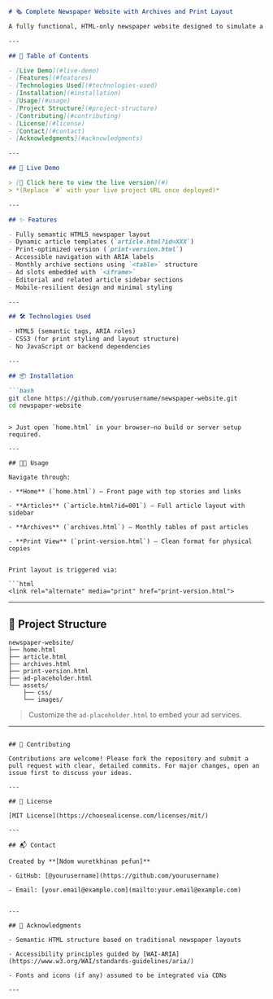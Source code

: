 ````markdown
# 🗞️ Complete Newspaper Website with Archives and Print Layout

A fully functional, HTML-only newspaper website designed to simulate a classic editorial publication. Includes an accessible homepage, article templates, monthly archives with semantic tables, and a print-optimized version.

---

## 📑 Table of Contents

- [Live Demo](#live-demo)
- [Features](#features)
- [Technologies Used](#technologies-used)
- [Installation](#installation)
- [Usage](#usage)
- [Project Structure](#project-structure)
- [Contributing](#contributing)
- [License](#license)
- [Contact](#contact)
- [Acknowledgments](#acknowledgments)

---

## 🚀 Live Demo

> [🔗 Click here to view the live version](#)  
> *(Replace `#` with your live project URL once deployed)*

---

## ✨ Features

- Fully semantic HTML5 newspaper layout
- Dynamic article templates (`article.html?id=XXX`)
- Print-optimized version (`print-version.html`)
- Accessible navigation with ARIA labels
- Monthly archive sections using `<table>` structure
- Ad slots embedded with `<iframe>`
- Editorial and related article sidebar sections
- Mobile-resilient design and minimal styling

---

## 🛠 Technologies Used

- HTML5 (semantic tags, ARIA roles)
- CSS3 (for print styling and layout structure)
- No JavaScript or backend dependencies

---

## 📦 Installation

```bash
git clone https://github.com/yourusername/newspaper-website.git
cd newspaper-website
````

```

> Just open `home.html` in your browser—no build or server setup required.

---

## 🧑‍💻 Usage

Navigate through:

- **Home** (`home.html`) — Front page with top stories and links
    
- **Articles** (`article.html?id=001`) — Full article layout with sidebar
    
- **Archives** (`archives.html`) — Monthly tables of past articles
    
- **Print View** (`print-version.html`) — Clean format for physical copies
    

Print layout is triggered via:

```html
<link rel="alternate" media="print" href="print-version.html">
```

---

## 📁 Project Structure

```
newspaper-website/
├── home.html
├── article.html
├── archives.html
├── print-version.html
├── ad-placeholder.html
└── assets/
    ├── css/
    └── images/
```

> Customize the `ad-placeholder.html` to embed your ad services.

---
```

## 🤝 Contributing

Contributions are welcome! Please fork the repository and submit a pull request with clear, detailed commits. For major changes, open an issue first to discuss your ideas.

---

## 📜 License

[MIT License](https://choosealicense.com/licenses/mit/)

---

## 📬 Contact

Created by **[Ndom wuretkhinan pefun]**

- GitHub: [@yourusername](https://github.com/yourusername)
    
- Email: [your.email@example.com](mailto:your.email@example.com)
    

---

## 🙏 Acknowledgments

- Semantic HTML structure based on traditional newspaper layouts
    
- Accessibility principles guided by [WAI-ARIA](https://www.w3.org/WAI/standards-guidelines/aria/)
    
- Fonts and icons (if any) assumed to be integrated via CDNs

---
